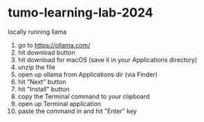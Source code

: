 # tumo-learning-lab-2024

locally running llama
1. go to https://ollama.com/
2. hit download button
3. hit download for macOS (save it in your Applications directory)
4. unzip the file
5. open up ollama from Applications dir (via Finder)
6. hit "Next" button
7. hit "Install" button
8. copy the Terminal command to your clipboard
9. open up Terminal application
10. paste the command in and hit "Enter" key
